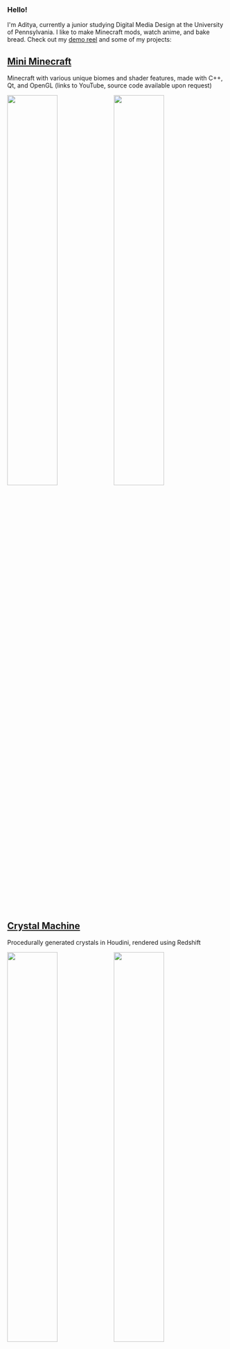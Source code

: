 ### Hello!

I'm Aditya, currently a junior studying Digital Media Design at the University of Pennsylvania. I like to make Minecraft mods, watch anime, and bake bread. Check out my [demo reel](https://youtu.be/KwQ6qjqd4Lc) and some of my projects:

## [Mini Minecraft](https://youtu.be/oBTmpCafD50)
Minecraft with various unique biomes and shader features, made with C++, Qt, and OpenGL (links to YouTube, source code available upon request)

<p float="left">
  <img src="https://user-images.githubusercontent.com/3106877/204042863-a48f3cfd-015a-46a6-a6be-3271a8f7e322.png" width="48%">
  <img src="https://user-images.githubusercontent.com/3106877/204043106-1af814ef-1cc8-4ff1-885a-7b05319d711d.png" width="48%">
</p>


## [Crystal Machine](https://github.com/AdityaGupta1/CIS-5660-final-project)
Procedurally generated crystals in Houdini, rendered using Redshift

<p float="left">
  <img src="https://user-images.githubusercontent.com/3106877/200666476-0aba34d9-9276-45d1-a872-fb28e6f15834.png" width="48%">
  <img src="https://user-images.githubusercontent.com/3106877/201504048-4e441e5a-a9db-464b-9115-88e3daf91d22.png" width="48%">
</p>

## [Waluig-IO](https://github.com/AdityaGupta1/waluig-IO)
A genetic algorithm written in Java to play the original Super Mario Bros, based on the [NEAT method](https://nn.cs.utexas.edu/downloads/papers/stanley.ec02.pdf)

<img src="https://user-images.githubusercontent.com/3106877/204040845-8cd8b098-103a-4c57-a7f3-c9daf6bd3933.png" width="50%">
